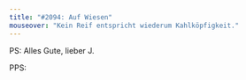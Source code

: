 ```yaml
---
title: "#2094: Auf Wiesen"
mouseover: "Kein Reif entspricht wiederum Kahlköpfigkeit."
---
```


PS:
Alles Gute, lieber J.

PPS:

